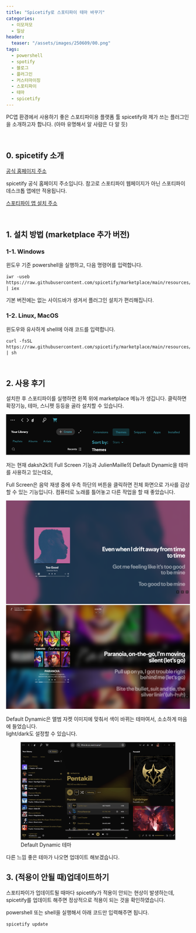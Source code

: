 ```yaml
---
title: "Spicetify로 스포티파이 테마 바꾸기"
categories:
  - 이모저모
  - 일상
header:
  teaser: "/assets/images/250609/00.png"
tags:
  - powershell
  - spotify
  - 블로그
  - 플러그인
  - 커스터마이징
  - 스포티파이
  - 테마
  - spicetify
---
```


PC앱 환경에서 사용하기 좋은 스포티파이용 플랫폼 툴 spicetify와 제가 쓰는 플러그인을 소개하고자 합니다. (아마 유명해서 알 사람은 다 알 듯)

&nbsp;
&nbsp;
&nbsp;

## 0. spicetify 소개

[공식 홈페이지 주소][spicetify]

spicetify 공식 홈페이지 주소입니다. 참고로 스포티파이 웹페이지가 아닌 스포티파이 데스크톱 앱에만 적용됩니다. 

[스포티파이 앱 설치 주소][spotify]  


&nbsp;
&nbsp;
&nbsp;

## 1. 설치 방법 (marketplace 추가 버전)

### 1-1. Windows

윈도우 기준 powershell을 실행하고, 다음 명령어를 입력합니다.

```
iwr -useb https://raw.githubusercontent.com/spicetify/marketplace/main/resources/install.ps1 | iex
```

기본 버전에는 없는 사이드바가 생겨서 플러그인 설치가 편리해집니다.

### 1-2. Linux, MacOS

윈도우와 유사하게 shell에 아래 코드를 입력합니다. 

```
curl -fsSL https://raw.githubusercontent.com/spicetify/marketplace/main/resources/install.sh | sh
```

&nbsp;
&nbsp;
&nbsp;

## 2. 사용 후기

설치한 후 스포티파이를 실행하면 왼쪽 위에 marketplace 메뉴가 생깁니다.
클릭하면 확장기능, 테마, 스니펫 등등을 골라 설치할 수 있습니다.  

<img src="/assets/images/250609/001.png" alt="spicetify 메뉴 모습" />

저는 현재 daksh2k의 Full Screen 기능과 JulienMaille의 Default Dynamic을 테마를 사용하고 있는데요,

Full Screen은 음악 재생 중에 우측 하단의 버튼을 클릭하면 전체 화면으로 가사를 감상할 수 있는 기능입니다. 컴퓨터로 노래를 틀어놓고 다른 작업을 할 때 좋았습니다.

<img src="/assets/images/250609/03.png" alt="full screen 실행 화면 1" />

<img src="/assets/images/250609/05.png" alt="full screen 실행 화면 2" />

Default Dynamic은 앨범 자켓 이미지에 맞춰서 색이 바뀌는 테마여서, 소소하게 마음에 들었습니다.   
light/dark도 설정할 수 있습니다.

<figure>
    <img src="/assets/images/250609/02.gif" alt="default dynamic theme" width="700" />
    <figcaption>Default Dynamic 테마</figcaption>
</figure>

다른 느낌 좋은 테마가 나오면 업데이트 해보겠습니다.

## 3. (적용이 안될 때)업데이트하기

스포티파이가 업데이트될 때마다 spicetify가 적용이 안되는 현상이 발생하는데, spicetify를 업데이트 해주면 정상적으로 적용이 되는 것을 확인하였습니다.

powershell 또는 shell을 실행해서 아래 코드만 입력해주면 됩니다.

```
spicetify update
```

&nbsp;
&nbsp;
&nbsp;

[spicetify]: https://spicetify.app/docs/getting-started
[spotify]: https://open.spotify.com/download